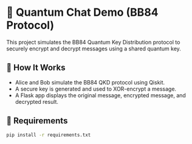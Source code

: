 # 🔐 Quantum Chat Demo (BB84 Protocol)

This project simulates the BB84 Quantum Key Distribution protocol to securely encrypt and decrypt messages using a shared quantum key.

## 🚀 How It Works

- Alice and Bob simulate the BB84 QKD protocol using Qiskit.
- A secure key is generated and used to XOR-encrypt a message.
- A Flask app displays the original message, encrypted message, and decrypted result.

## 🧰 Requirements

```bash
pip install -r requirements.txt
